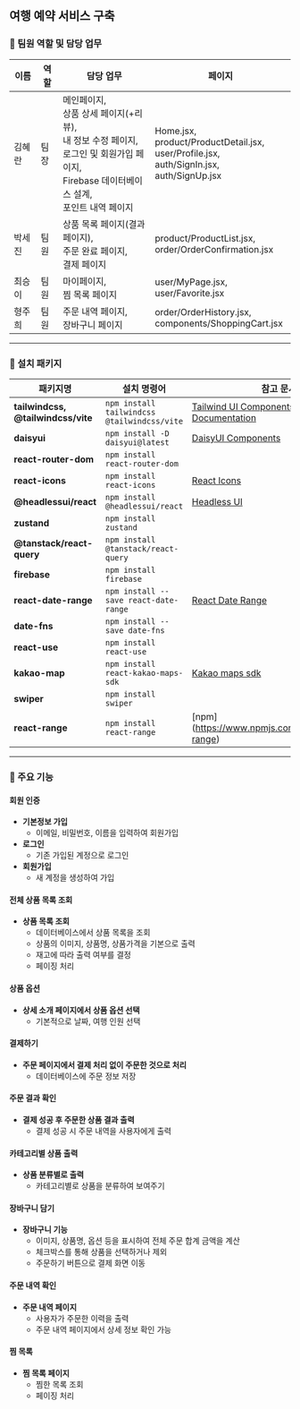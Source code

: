 ## 여행 예약 서비스 구축

### **📍 팀원 역할 및 담당 업무**

| 이름   | 역할 | 담당 업무             | 페이지             |
| ------ | ---- | --------------------- | --------------------- |
| 김혜란 | 팀장 | 메인페이지,<br/> 상품 상세 페이지(+리뷰),<br/> 내 정보 수정 페이지,<br/> 로그인 및 회원가입 페이지, <br/> Firebase 데이터베이스 설계, <br/> 포인트 내역 페이지 | Home.jsx,<br/> product/ProductDetail.jsx,<br/> user/Profile.jsx,<br/> auth/SignIn.jsx, auth/SignUp.jsx  |
| 박세진 | 팀원 | 상품 목록 페이지(결과 페이지),<br/> 주문 완료 페이지,<br/> 결제 페이지 | product/ProductList.jsx,<br/> order/OrderConfirmation.jsx  |
| 최승이 | 팀원 | 마이페이지,<br/> 찜 목록 페이지 | user/MyPage.jsx,<br/> user/Favorite.jsx  |
| 형주희 | 팀원 | 주문 내역 페이지,<br/> 장바구니 페이지 | order/OrderHistory.jsx,<br/> components/ShoppingCart.jsx |

---

### **📍 설치 패키지**

| 패키지명                       | 설치 명령어                              | 참고 문서                            |
| ----------------------------- | --------------------------------------- | ------------------------------------- |
| **tailwindcss, @tailwindcss/vite** | `npm install tailwindcss @tailwindcss/vite` | [Tailwind UI Components](https://tailwindui.com/components#product-application-ui-forms), [Tailwind Documentation](https://tailwindcss.com/docs/flex) |
| **daisyui**                    | `npm install -D daisyui@latest`              | [DaisyUI Components](https://daisyui.com/components/button/) |
| **react-router-dom**           | `npm install react-router-dom`         | |
| **react-icons**                | `npm install react-icons`                    | [React Icons](https://react-icons.github.io/react-icons/icons/bi/) |
| **@headlessui/react**          | `npm install @headlessui/react`        | [Headless UI](https://headlessui.com/) |
| **zustand**                    | `npm install zustand`                  | |
| **@tanstack/react-query**      | `npm install @tanstack/react-query`    | |
| **firebase**                   | `npm install firebase`                 | |
| **react-date-range**           | `npm install --save react-date-range`      |  [React Date Range](https://github.com/hypeserver/react-date-range) |
| **date-fns**                   | `npm install --save date-fns`              | |
| **react-use**                  | `npm install react-use`                    | |
| **kakao-map**                  | `npm install react-kakao-maps-sdk`     | [Kakao maps sdk](https://react-kakao-maps-sdk.jaeseokim.dev/docs/sample/) |
| **swiper**                     | `npm install swiper`                   | |
| **react-range**                     | `npm install react-range`                   |[npm] (https://www.npmjs.com/package/react-range) |
---

### **📍 주요 기능**

#### 회원 인증

- **기본정보 가입**  
  - 이메일, 비밀번호, 이름을 입력하여 회원가입
- **로그인**  
  - 기존 가입된 계정으로 로그인
- **회원가입**  
  - 새 계정을 생성하여 가입


#### 전체 상품 목록 조회

- **상품 목록 조회**  
  - 데이터베이스에서 상품 목록을 조회
  - 상품의 이미지, 상품명, 상품가격을 기본으로 출력
  - 재고에 따라 출력 여부를 결정
  - 페이징 처리


#### 상품 옵션

- **상세 소개 페이지에서 상품 옵션 선택**  
  - 기본적으로 날짜, 여행 인원 선택


#### 결제하기

- **주문 페이지에서 결제 처리 없이 주문한 것으로 처리**  
  - 데이터베이스에 주문 정보 저장


#### 주문 결과 확인

- **결제 성공 후 주문한 상품 결과 출력**  
  - 결제 성공 시 주문 내역을 사용자에게 출력


#### 카테고리별 상품 출력

- **상품 분류별로 출력**  
  - 카테고리별로 상품을 분류하여 보여주기


#### 장바구니 담기

- **장바구니 기능**  
  - 이미지, 상품명, 옵션 등을 표시하여 전체 주문 합계 금액을 계산
  - 체크박스를 통해 상품을 선택하거나 제외
  - 주문하기 버튼으로 결제 화면 이동


#### 주문 내역 확인

- **주문 내역 페이지**  
  - 사용자가 주문한 이력을 출력
  - 주문 내역 페이지에서 상세 정보 확인 가능

 
#### 찜 목록

- **찜 목록 페이지**  
  - 찜한 목록 조회
  - 페이징 처리
